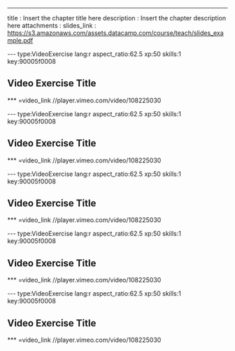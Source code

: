 ---
title       : Insert the chapter title here
description : Insert the chapter description here
attachments :
  slides_link : https://s3.amazonaws.com/assets.datacamp.com/course/teach/slides_example.pdf

--- type:VideoExercise lang:r aspect_ratio:62.5 xp:50 skills:1 key:90005f0008
## Video Exercise Title

*** =video_link
//player.vimeo.com/video/108225030

--- type:VideoExercise lang:r aspect_ratio:62.5 xp:50 skills:1 key:90005f0008
## Video Exercise Title

*** =video_link
//player.vimeo.com/video/108225030

--- type:VideoExercise lang:r aspect_ratio:62.5 xp:50 skills:1 key:90005f0008
## Video Exercise Title

*** =video_link
//player.vimeo.com/video/108225030

--- type:VideoExercise lang:r aspect_ratio:62.5 xp:50 skills:1 key:90005f0008
## Video Exercise Title

*** =video_link
//player.vimeo.com/video/108225030

--- type:VideoExercise lang:r aspect_ratio:62.5 xp:50 skills:1 key:90005f0008
## Video Exercise Title

*** =video_link
//player.vimeo.com/video/108225030

